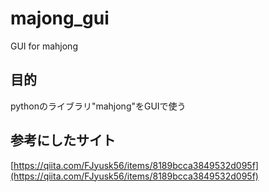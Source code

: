 # majong_gui
GUI for mahjong

## 目的
pythonのライブラリ"mahjong"をGUIで使う

## 参考にしたサイト
[https://qiita.com/FJyusk56/items/8189bcca3849532d095f](https://qiita.com/FJyusk56/items/8189bcca3849532d095f)
